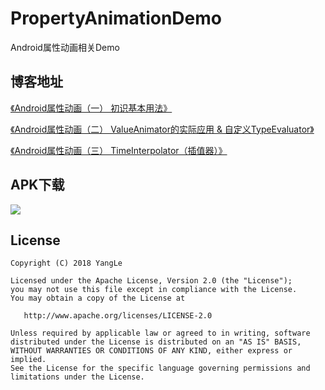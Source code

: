 # PropertyAnimationDemo

Android属性动画相关Demo

## 博客地址

[《Android属性动画（一） 初识基本用法》](http://blog.csdn.net/kong_gu_you_lan/article/details/58602795)

[《Android属性动画（二） ValueAnimator的实际应用 & 自定义TypeEvaluator》](http://blog.csdn.net/kong_gu_you_lan/article/details/59551438)

[《Android属性动画（三） TimeInterpolator（插值器）》](http://blog.csdn.net/kong_gu_you_lan/article/details/61414875)

## APK下载

[![](https://img.shields.io/badge/APK%20download-1.31M-green.svg)](https://github.com/alidili/PropertyAnimationDemo/raw/master/PropertyAnimationDemo.apk)

## License

```
Copyright (C) 2018 YangLe

Licensed under the Apache License, Version 2.0 (the "License");
you may not use this file except in compliance with the License.
You may obtain a copy of the License at

   http://www.apache.org/licenses/LICENSE-2.0

Unless required by applicable law or agreed to in writing, software
distributed under the License is distributed on an "AS IS" BASIS,
WITHOUT WARRANTIES OR CONDITIONS OF ANY KIND, either express or implied.
See the License for the specific language governing permissions and
limitations under the License.
```
